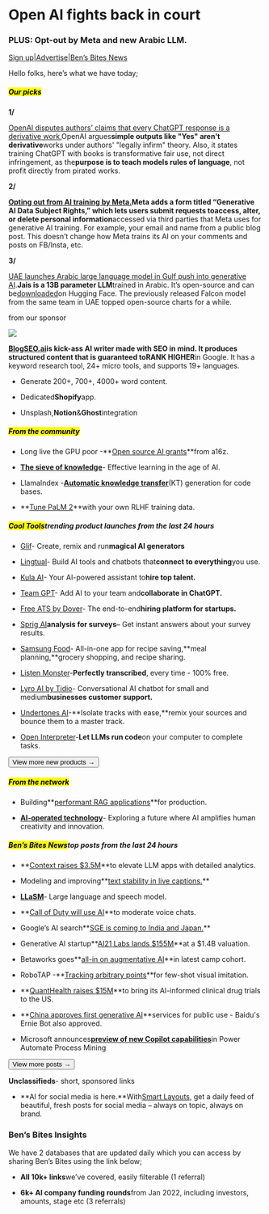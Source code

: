 # Open AI fights back in court

### PLUS: Opt-out by Meta and new Arabic LLM.

[Sign up](https://www.bensbites.co/?utm_source=bensbites\&utm_medium=referral\&utm_campaign=open-ai-fights-back-in-court)|[Advertise](https://sponsor.bensbites.co/?utm_source=bensbites\&utm_medium=referral\&utm_campaign=open-ai-fights-back-in-court)|[Ben’s Bites News](https://news.bensbites.co/?utm_source=bensbites\&utm_medium=referral\&utm_campaign=open-ai-fights-back-in-court)

Hello folks, here’s what we have today;

##### <mark>**Our picks**</mark>

**1/**

[OpenAI disputes authors’ claims that every ChatGPT response is a derivative work.](https://arstechnica.com/tech-policy/2023/08/openai-disputes-authors-claims-that-every-chatgpt-response-is-a-derivative-work/?utm_source=bensbites\&utm_medium=referral\&utm_campaign=open-ai-fights-back-in-court)OpenAI argues**simple outputs like "Yes" aren't derivative**works under authors' "legally infirm" theory. Also, it states training ChatGPT with books is transformative fair use, not direct infringement, as the**purpose is to teach models rules of language**, not profit directly from pirated works.

**2/**

**[Opting out from AI training by Meta.](https://www.cnbc.com/2023/08/30/how-to-stop-meta-from-using-personal-data-to-train-generative-ai-.html?utm_source=bensbites\&utm_medium=referral\&utm_campaign=open-ai-fights-back-in-court)**Meta adds a form titled “**Generative AI Data Subject Rights**,” which lets users submit requests to**access, alter, or delete personal information**accessed via third parties that Meta uses for generative AI training. For example, your email and name from a public blog post. This doesn’t change how Meta trains its AI on your comments and posts on FB/Insta, etc.

**3/**

[UAE launches Arabic large language model in Gulf push into generative AI](https://www.ft.com/content/ab36d481-9e7c-4d18-855d-7d313db0db0d?utm_source=bensbites\&utm_medium=referral\&utm_campaign=open-ai-fights-back-in-court).**Jais is a 13B parameter LLM**trained in Arabic. It’s open-source and can be[downloaded](https://huggingface.co/inception-mbzuai?utm_source=bensbites\&utm_medium=referral\&utm_campaign=open-ai-fights-back-in-court)on Hugging Face. The previously released Falcon model from the same team in UAE topped open-source charts for a while.

from our sponsor

![](https://media.beehiiv.com/cdn-cgi/image/fit=scale-down,format=auto,onerror=redirect,quality=80/uploads/asset/file/50989688-a2f6-40b7-96bc-dfe20ac4adc4/BlogSEO-Logo.png)

**[BlogSEO.ai](https://go.blogseo.ai/ben?utm_source=bensbites\&utm_medium=referral\&utm_campaign=open-ai-fights-back-in-court)**is kick-ass AI writer made with SEO in mind. It produces structured content that is guaranteed to**RANK HIGHER**in Google. It has a keyword research tool, 24+ micro tools, and supports 19+ languages.

- Generate 200+, 700+, 4000+ word content.

- Dedicated**Shopify**app.

- Unsplash,**Notion**&**Ghost**integration

##### <mark>**From the community**</mark>

- Long live the GPU poor -\*\*[Open source AI grants](https://a16z.com/2023/08/30/supporting-the-open-source-ai-community/?utm_source=bensbites\&utm_medium=referral\&utm_campaign=open-ai-fights-back-in-court)\*\*from a16z.

- **[The sieve of knowledge](https://socratiq.substack.com/p/the-sieve-of-knowledge?utm_source=bensbites\&utm_medium=referral\&utm_campaign=open-ai-fights-back-in-court)**- Effective learning in the age of AI.

- LlamaIndex -**[Automatic knowledge transfer](https://medium.com/llamaindex-blog/llamaindex-automatic-knowledge-transfer-kt-generation-for-code-bases-f3d91f21b7af?utm_source=bensbites\&utm_medium=referral\&utm_campaign=open-ai-fights-back-in-court)**(KT) generation for code bases.

- \*\*[Tune PaLM 2](https://github.com/GoogleCloudPlatform/vertex-ai-samples/blob/main/notebooks/official/gen_ai/rlhf_tune_llm.ipynb?utm_source=bensbites\&utm_medium=referral\&utm_campaign=open-ai-fights-back-in-court)\*\*with your own RLHF training data.

##### <mark>**Cool Tools**</mark>trending product launches from the last 24 hours

- [Glif](https://glif.app/glifs?utm_source=bensbites\&utm_medium=referral\&utm_campaign=open-ai-fights-back-in-court)- Create, remix and run**magical AI generators**

- [Lingtual](https://lingtual.com/?utm_source=bensbites\&utm_medium=referral\&utm_campaign=open-ai-fights-back-in-court)- Build AI tools and chatbots that**connect to everything**you use.

- [Kula AI](https://www.kula.ai/?utm_source=bensbites\&utm_medium=referral\&utm_campaign=open-ai-fights-back-in-court)- Your AI-powered assistant to**hire top talent.**

- [Team GPT](https://team-gpt.com/?utm_source=bensbites\&utm_medium=referral\&utm_campaign=open-ai-fights-back-in-court)- Add AI to your team and**collaborate in ChatGPT.**

- [Free ATS by Dover](https://www.dover.com/ats?utm_source=bensbites\&utm_medium=referral\&utm_campaign=open-ai-fights-back-in-court)- The end-to-end**hiring platform for startups.**

- [Sprig AI](https://app.sprig.com/signup?utm_source=bensbites\&utm_medium=referral\&utm_campaign=open-ai-fights-back-in-court)**analysis for surveys**– Get instant answers about your survey results.

- [Samsung Food](https://samsungfood.com/?utm_source=bensbites\&utm_medium=referral\&utm_campaign=open-ai-fights-back-in-court)- All-in-one app for recipe saving,\*\*meal planning,\*\*grocery shopping, and recipe sharing.

- [Listen Monster](https://listenmonster.com/?utm_source=bensbites\&utm_medium=referral\&utm_campaign=open-ai-fights-back-in-court)-**Perfectly transcribed**, every time - 100% free.

- [Lyro AI by Tidio](https://www.tidio.com/lyro/?utm_source=bensbites\&utm_medium=referral\&utm_campaign=open-ai-fights-back-in-court)- Conversational AI chatbot for small and medium**businesses customer support.**

- [Undertones AI](https://www.undertones.ai/?utm_source=bensbites\&utm_medium=referral\&utm_campaign=open-ai-fights-back-in-court)-\*\*Isolate tracks with ease,\*\*remix your sources and bounce them to a master track.

- [Open Interpreter](https://openinterpreter.com/?utm_source=bensbites\&utm_medium=referral\&utm_campaign=open-ai-fights-back-in-court)-**Let LLMs run code**on your computer to complete tasks.

[<button>View more new products →</button>](https://news.bensbites.co/tags/show?utm_source=bensbites\&utm_medium=referral\&utm_campaign=open-ai-fights-back-in-court)

##### <mark>**From the network**</mark>

- Building\*\*[performant RAG applications](https://gpt-index.readthedocs.io/en/latest/end_to_end_tutorials/dev_practices/production_rag.html?utm_source=bensbites\&utm_medium=referral\&utm_campaign=open-ai-fights-back-in-court)\*\*for production.

- **[AI-operated technology](https://www.apifirst.tech/p/ai-operated-technology?utm_source=bensbites\&utm_medium=referral\&utm_campaign=open-ai-fights-back-in-court)**- Exploring a future where AI amplifies human creativity and innovation.

##### <mark>**Ben’s Bites News**</mark>top posts from the last 24 hours

- \*\*[Context raises $3.5M](https://venturebeat.com/ai/context-raises-3-5m-to-elevate-llm-apps-with-detailed-analytics/?utm_source=bensbites\&utm_medium=referral\&utm_campaign=open-ai-fights-back-in-court)\*\*to elevate LLM apps with detailed analytics.

- Modeling and improving\*\*[text stability in live captions.](https://blog.research.google/2023/08/modeling-and-improving-text-stability.html?m=1\&utm_source=bensbites\&utm_medium=referral\&utm_campaign=open-ai-fights-back-in-court)\*\*

- **[LLaSM](https://huggingface.co/papers/2308.15930?utm_source=bensbites\&utm_medium=referral\&utm_campaign=open-ai-fights-back-in-court)**- Large language and speech model.

- \*\*[Call of Duty will use AI](https://www.theverge.com/2023/8/30/23852652/call-of-duty-activision-modulate-toxmod-artificial-intelligence-voice-moderation?utm_source=bensbites\&utm_medium=referral\&utm_campaign=open-ai-fights-back-in-court)\*\*to moderate voice chats.

- Google’s AI search\*\*[SGE is coming to India and Japan.](https://9to5google.com/2023/08/30/google-sge-india-japan/?utm_source=bensbites\&utm_medium=referral\&utm_campaign=open-ai-fights-back-in-court)\*\*

- Generative AI startup\*\*[AI21 Labs lands $155M](https://techcrunch.com/2023/08/30/generative-ai-startup-ai21-labs-lands-155m-at-a-1-4b-valuation/?utm_source=bensbites\&utm_medium=referral\&utm_campaign=open-ai-fights-back-in-court)\*\*at a $1.4B valuation.

- Betaworks goes\*\*[all-in on augmentative AI](https://techcrunch.com/2023/08/30/betaworks-goes-all-in-on-augmentative-ai-in-latest-camp-cohort-were-rabidly-interested/?utm_source=bensbites\&utm_medium=referral\&utm_campaign=open-ai-fights-back-in-court)\*\*in latest camp cohort.

- RoboTAP -\*\*[Tracking arbitrary points](https://huggingface.co/papers/2308.15975?utm_source=bensbites\&utm_medium=referral\&utm_campaign=open-ai-fights-back-in-court)\*\*for few-shot visual imitation.

- \*\*[QuantHealth raises $15M](https://techcrunch.com/2023/08/30/quanthealth-brings-its-ai-informed-clinical-drug-trials-to-the-us-with-15m-round/?utm_source=bensbites\&utm_medium=referral\&utm_campaign=open-ai-fights-back-in-court)\*\*to bring its AI-informed clinical drug trials to the US.

- \*\*[China approves first generative AI](https://www.bloomberg.com/news/articles/2023-08-30/baidu-among-first-firms-to-win-china-approval-for-ai-models?utm_source=bensbites\&utm_medium=referral\&utm_campaign=open-ai-fights-back-in-court#xj4y7vzkg)\*\*services for public use - Baidu's Ernie Bot also approved.

- Microsoft announces[**preview of new Copilot capabilities**](https://powerautomate.microsoft.com/en-us/blog/microsoft-announces-preview-of-new-copilot-capabilities-in-power-automate-process-mining/?utm_source=bensbites\&utm_medium=referral\&utm_campaign=open-ai-fights-back-in-court)in Power Automate Process Mining

[<button>View more posts →</button>](https://news.bensbites.co/tags/news/trending?utm_source=bensbites\&utm_medium=referral\&utm_campaign=open-ai-fights-back-in-court)

**Unclassifieds**- short, sponsored links

- \*\*AI for social media is here.\*\*With[Smart Layouts](https://designstripe.com/layouts?utm_source=bensbites\&utm_medium=referral\&utm_campaign=open-ai-fights-back-in-court), get a daily feed of beautiful, fresh posts for social media – always on topic, always on brand.

### Ben’s Bites Insights

We have 2 databases that are updated daily which you can access by sharing Ben’s Bites using the link below;

- **All 10k+ links**we’ve covered, easily filterable (1 referral)

- **6k+ AI company funding rounds**from Jan 2022, including investors, amounts, stage etc (3 referrals)
